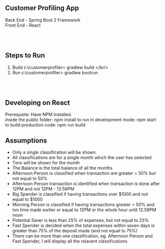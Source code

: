 Customer Profiling App
-----------------------
Back End - Spring Boot 2 Framework <br/>
Front End - React <br/>

<br/><br/>

Steps to Run
--------------
1) Build
c:\customerprofiler> gradlew build
</br/>
2) Run
c:\customerprofiler> gradlew bootrun
<br/>
<br/>

Developing on React
------------------------
Prerequsite: Have NPM Installed.<br/>
inside the public folder: npm install
to run in development mode: npm start
to build production code: npm run build

Assumptions
-----------
<ul>
<li>Only a single classification will be shown.</li>
<li>All classifications are for a single month which the user has selected</li>
<li>Txns will be shown for the month</li>
<li>The Balance is the total balance of all the months</li>
<li>Afternoon Person is classified when transaction are greater > 50% but not equal to 50%</li>
<li>Afternoon Person transaction is identified when transaction is done after 12PM and not 12PM - 12:59PM</li>
<li>Big Spender is classified if having transactions over $1000 and not equal to $1000</li>
<li>Morning Person is classified if having transactions greater > 50% and txn time made earlier or equal to 12PM or the whole hour until 12.59PM noon</li>
<li>Potential Saver is less than 25% of expenses, but not equal to 25%</li>
<li>Fast Spender is decided when the total expenses within seven days is greater than 75% of the deposit made (and not equal to 75%)</li>
<li>There can be more than one classification, eg. Afternoon Person and Fast Spender, I will display all the relavent classifications</li>
</ul>
